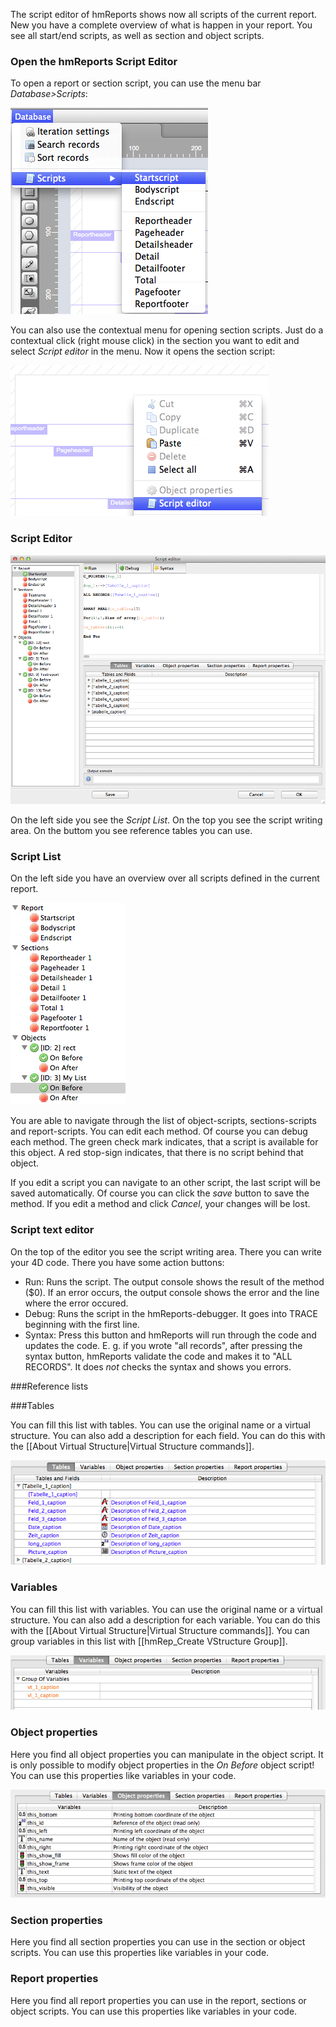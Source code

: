 The script editor of hmReports shows now all scripts of the current report. New you have a complete overview of what is happen in your report. You see all start/end scripts, as well as section and object scripts.

### Open the hmReports Script Editor

To open a report or section script, you can use the menu bar *Database>Scripts*:

![Script menu](../Pictures/ScriptMenu.png)

You can also use the contextual menu for opening section scripts. Just do a contextual click (right mouse click) in the section you want to edit and select *Script editor* in the menu. Now it opens the section script:

![Contextual Script Editor](../Pictures/ScriptEditorContextualMenu.png)

### Script Editor

![Script editor](../Pictures/ScriptEditor.png)

On the left side you see the *Script List*. On the top you see the script writing area. On the buttom you see reference tables you can use.

### Script List
On the left side you have an overview over all scripts defined in the current report.

![Script list](../Pictures/ScriptList.png)

You are able to navigate through the list of object-scripts, sections-scripts and report-scripts. You can edit each method. Of course you can debug each method.
The green check mark indicates, that a script is available for this object. A red stop-sign indicates, that there is no script behind that object.

If you edit a script you can navigate to an other script, the last script will be saved automatically. Of course you can click the *save* button to save the method. If you edit a method and click *Cancel*, your changes will be lost.

### Script text editor

On the top of the editor you see the script writing area. There you can write your 4D code.
There you have some action buttons:
* Run: Runs the script. The output console shows the result of the method ($0). If an error occurs, the output console shows the error and the line where the error occured.
* Debug: Runs the script in the hmReports-debugger. It goes into TRACE beginning with the first line.
* Syntax: Press this button and hmReports will run through the code and updates the code. E. g. if you wrote "all records", after pressing the syntax button, hmReports validate the code and makes it to "ALL RECORDS". It does *not* checks the syntax and shows you errors.

###Reference lists

###Tables

You can fill this list with tables. You can use the original name or a virtual structure. You can also add a description for each field. You can do this with the [[About Virtual Structure|Virtual Structure commands]].

![Reference list tables](../Pictures/ScriptTables.png)

### Variables

You can fill this list with variables. You can use the original name or a virtual structure. You can also add a description for each variable. You can do this with the [[About Virtual Structure|Virtual Structure commands]].
You can group variables in this list with [[hmRep_Create VStructure Group]].

![Reference list variables](../Pictures/ScriptVariables.png)

### Object properties

Here you find all object properties you can manipulate in the object script. It is only possible to modify object properties in the *On Before* object script! You can use this properties like variables in your code.

![Reference list object properties](../Pictures/ScriptObjectProperties.png)

### Section properties

Here you find all section properties you can use in the section or object scripts. You can use this properties like variables in your code.

### Report properties

Here you find all report properties you can use in the report, sections or object scripts. You can use this properties like variables in your code.
